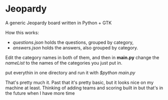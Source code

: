 # Jeopardy
A generic Jeopardy board written in Python + GTK

How this works:
+ *questions.json* holds the questions, grouped by category,
+ *answers.json* holds the answers, also grouped by category.

Edit the category names in both of them, and then in **main.py** change the *nameList* to the names of the categories you just put in.

put everythin in one directory and run it with *$python main.py*

That's pretty much it. Past that it's pretty basic, but it looks nice on my machine at least. Thinking of adding teams and scoring built in but that's in the future when I have more time
